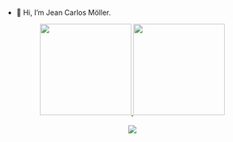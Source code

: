 - 👋 Hi, I’m Jean Carlos Möller.


<div align="center">
<a href="https://github.com/JeanCarlosMoller">
  <img height="180em" src="https://github-readme-stats-eight-theta.vercel.app/api?username=JeanCarlosMoller&show_icons=true&theme=algolia&include_all_commits=true&count_private=true"/>
  <img height="180em" src="https://github-readme-stats-eight-theta.vercel.app/api/top-langs/?username=JeanCarlosMoller&layout=compact&langs_count=8&theme=algolia"/>
</a>
</div>

<div style="display: inline_block" align="center"><br>
  <a href="www.linkedin.com/in/jeancarlosmoller" target="_blank"><img src="https://img.shields.io/badge/-LinkedIn-%230077B5?style=for-the-badge&logo=linkedin&logoColor=white" target="_blank"></a>
</div>
